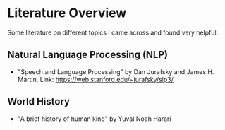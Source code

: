 # Literature Overview
Some literature on different topics I came across and found very helpful.

## Natural Language Processing (NLP)
- "Speech and Language Processing" by Dan Jurafsky and James H. Martin. Link: https://web.stanford.edu/~jurafsky/slp3/

## World History
- "A brief history of human kind" by Yuval Noah Harari
